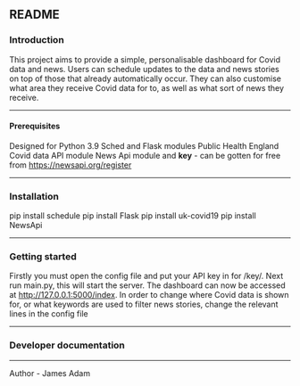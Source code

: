 ## README
### Introduction
This project aims to provide a simple, personalisable dashboard for Covid data and news. Users can schedule updates to the data and news stories on top of those that already automatically occur. They can also customise what area they receive Covid data for to, as well as what sort of news they receive.
___
#### Prerequisites
Designed for Python 3.9
Sched and Flask modules
Public Health England Covid data API module
News Api module and **key** - can be gotten for free from https://newsapi.org/register
___
### Installation

pip install schedule
pip install Flask
pip install uk-covid19
pip install NewsApi
___
### Getting started
Firstly you must open the config file and put your API key in for /key/. Next run main.py, this will start the server. The dashboard can now be accessed at http://127.0.0.1:5000/index.
In order to change where Covid data is shown for, or what keywords are used to filter news stories, change the relevant lines in the config file
___
### Developer documentation

___
Author - James Adam
